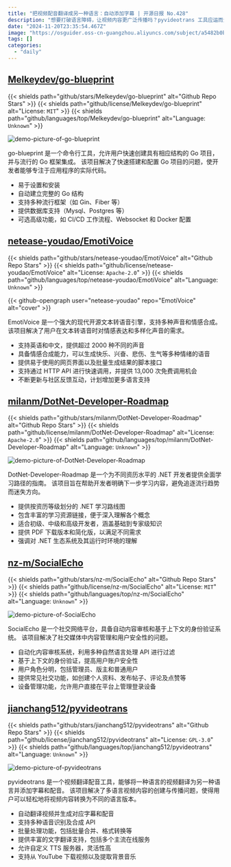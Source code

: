 ```yaml
---
title: "把视频配音翻译成另一种语言：自动添加字幕 | 开源日报 No.428"
description: "想要打破语言障碍，让视频内容更广泛传播吗？pyvideotrans 工具应运而生，轻松实现视频翻译、字幕添加与配音，支持多种语言与语音合成 API，助你轻松创建多语言视频，助力内容传播，提升观众体验！"
date: "2024-11-20T23:35:54.467Z"
image: "https://osguider.oss-cn-guangzhou.aliyuncs.com/subject/a5482b0b385130edf20f666082a83ab3.png"
tags: []
categories:
  - "daily"
---
```


## [Melkeydev/go-blueprint](https://github.com/Melkeydev/go-blueprint)

{{< shields path="github/stars/Melkeydev/go-blueprint" alt="Github Repo Stars" >}} {{< shields path="github/license/Melkeydev/go-blueprint" alt="License: `MIT`" >}} {{< shields path="github/languages/top/Melkeydev/go-blueprint" alt="Language: `Unknown`" >}}

![demo-picture-of-go-blueprint](https://osguider.oss-cn-guangzhou.aliyuncs.com/subject/2ff06e40f8cfafd4f5a16d0c1652b23c.png)

go-blueprint 是一个命令行工具，允许用户快速创建具有相应结构的 Go 项目，并与流行的 Go 框架集成。
该项目解决了快速搭建和配置 Go 项目的问题，使开发者能够专注于应用程序的实际代码。

- 易于设置和安装
- 自动建立完整的 Go 结构
- 支持多种流行框架（如 Gin、Fiber 等）
- 提供数据库支持（Mysql、Postgres 等）
- 可选高级功能，如 CI/CD 工作流程、Websocket 和 Docker 配置
  
## [netease-youdao/EmotiVoice](https://github.com/netease-youdao/EmotiVoice)

{{< shields path="github/stars/netease-youdao/EmotiVoice" alt="Github Repo Stars" >}} {{< shields path="github/license/netease-youdao/EmotiVoice" alt="License: `Apache-2.0`" >}} {{< shields path="github/languages/top/netease-youdao/EmotiVoice" alt="Language: `Unknown`" >}}

{{< github-opengraph user="netease-youdao" repo="EmotiVoice" alt="cover" >}}

EmotiVoice 是一个强大的现代开源文本转语音引擎，支持多种声音和情感合成。
该项目解决了用户在文本转语音时对情感表达和多样化声音的需求。

- 支持英语和中文，提供超过 2000 种不同的声音
- 具备情感合成能力，可以生成快乐、兴奋、悲伤、生气等多种情绪的语音
- 提供易于使用的网页界面以及批量生成结果的脚本接口
- 支持通过 HTTP API 进行快速调用，并提供 13,000 次免费调用机会
- 不断更新与社区反馈互动，计划增加更多语言支持
  
## [milanm/DotNet-Developer-Roadmap](https://github.com/milanm/DotNet-Developer-Roadmap)

{{< shields path="github/stars/milanm/DotNet-Developer-Roadmap" alt="Github Repo Stars" >}} {{< shields path="github/license/milanm/DotNet-Developer-Roadmap" alt="License: `Apache-2.0`" >}} {{< shields path="github/languages/top/milanm/DotNet-Developer-Roadmap" alt="Language: `Unknown`" >}}

![demo-picture-of-DotNet-Developer-Roadmap](https://static.osguider.com/subject/github/milanm/DotNet-Developer-Roadmap/d7ba9909f5c2a9893aa516119ae4a41c.png)

DotNet-Developer-Roadmap 是一个为不同资历水平的 .NET 开发者提供全面学习路径的指南。
该项目旨在帮助开发者明确下一步学习内容，避免追逐流行趋势而迷失方向。

- 提供按资历等级划分的 .NET 学习路线图
- 包含丰富的学习资源链接，便于深入理解各个概念
- 适合初级、中级和高级开发者，涵盖基础到专家级知识
- 提供 PDF 下载版本和简化版，以满足不同需求
- 强调对 .NET 生态系统及其运行时环境的理解
  
## [nz-m/SocialEcho](https://github.com/nz-m/SocialEcho)

{{< shields path="github/stars/nz-m/SocialEcho" alt="Github Repo Stars" >}} {{< shields path="github/license/nz-m/SocialEcho" alt="License: `MIT`" >}} {{< shields path="github/languages/top/nz-m/SocialEcho" alt="Language: `Unknown`" >}}

![demo-picture-of-SocialEcho](https://static.osguider.com/subject/github/nz-m/SocialEcho/b5a90bdab1248de5af1a41a57d801403.png)

SocialEcho 是一个社交网络平台，具备自动内容审核和基于上下文的身份验证系统。
该项目解决了社交媒体中内容管理和用户安全性的问题。

- 自动化内容审核系统，利用多种自然语言处理 API 进行过滤
- 基于上下文的身份验证，提高用户账户安全性
- 用户角色分明，包括管理员、版主和普通用户
- 提供常见社交功能，如创建个人资料、发布帖子、评论及点赞等
- 设备管理功能，允许用户直接在平台上管理登录设备
  
## [jianchang512/pyvideotrans](https://github.com/jianchang512/pyvideotrans)

{{< shields path="github/stars/jianchang512/pyvideotrans" alt="Github Repo Stars" >}} {{< shields path="github/license/jianchang512/pyvideotrans" alt="License: `GPL-3.0`" >}} {{< shields path="github/languages/top/jianchang512/pyvideotrans" alt="Language: `Unknown`" >}}

![demo-picture-of-pyvideotrans](https://static.osguider.com/subject/github/jianchang512/pyvideotrans/0aea4b1cc75ee1e06ad2b6abc4bc64bd.png)

pyvideotrans 是一个视频翻译配音工具，能够将一种语言的视频翻译为另一种语言并添加字幕和配音。
该项目解决了多语言视频内容的创建与传播问题，使得用户可以轻松地将视频内容转换为不同的语言版本。

- 自动翻译视频并生成对应字幕和配音
- 支持多种语音识别及合成 API
- 批量处理功能，包括批量合并、格式转换等
- 提供丰富的文字翻译支持，包括多个主流在线服务
- 允许自定义 TTS 服务器，灵活性高
- 支持从 YouTube 下载视频以及提取背景音乐
  
